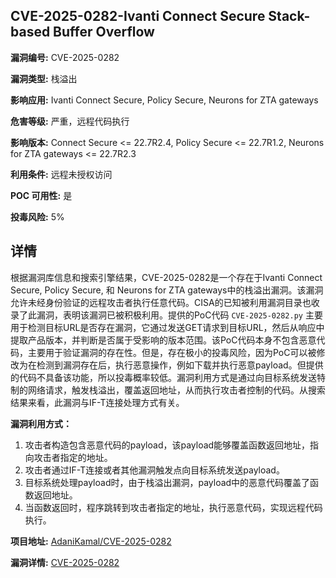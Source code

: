 ## CVE-2025-0282-Ivanti Connect Secure Stack-based Buffer Overflow

**漏洞编号:** CVE-2025-0282

**漏洞类型:** 栈溢出

**影响应用:** Ivanti Connect Secure, Policy Secure, Neurons for ZTA gateways

**危害等级:** 严重，远程代码执行

**影响版本:** Connect Secure <= 22.7R2.4, Policy Secure <= 22.7R1.2, Neurons for ZTA gateways <= 22.7R2.3

**利用条件:** 远程未授权访问

**POC 可用性:** 是

**投毒风险:** 5%

## 详情

根据漏洞库信息和搜索引擎结果，CVE-2025-0282是一个存在于Ivanti Connect Secure, Policy Secure, 和 Neurons for ZTA gateways中的栈溢出漏洞。该漏洞允许未经身份验证的远程攻击者执行任意代码。CISA的已知被利用漏洞目录也收录了此漏洞，表明该漏洞已被积极利用。提供的PoC代码 `CVE-2025-0282.py` 主要用于检测目标URL是否存在漏洞，它通过发送GET请求到目标URL，然后从响应中提取产品版本，并判断是否属于受影响的版本范围。该PoC代码本身不包含恶意代码，主要用于验证漏洞的存在性。但是，存在极小的投毒风险，因为PoC可以被修改为在检测到漏洞存在后，执行恶意操作，例如下载并执行恶意payload。但提供的代码不具备该功能，所以投毒概率较低。漏洞利用方式是通过向目标系统发送特制的网络请求，触发栈溢出，覆盖返回地址，从而执行攻击者控制的代码。从搜索结果来看，此漏洞与IF-T连接处理方式有关。

**漏洞利用方式：**
1.  攻击者构造包含恶意代码的payload，该payload能够覆盖函数返回地址，指向攻击者指定的地址。
2.  攻击者通过IF-T连接或者其他漏洞触发点向目标系统发送payload。
3.  目标系统处理payload时，由于栈溢出漏洞，payload中的恶意代码覆盖了函数返回地址。
4.  当函数返回时，程序跳转到攻击者指定的地址，执行恶意代码，实现远程代码执行。

**项目地址:** [AdaniKamal/CVE-2025-0282](https://github.com/AdaniKamal/CVE-2025-0282)

**漏洞详情:** [CVE-2025-0282](https://nvd.nist.gov/vuln/detail/CVE-2025-0282)